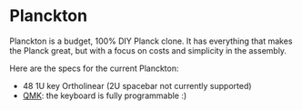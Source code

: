 # Planckton

Planckton is a budget, 100% DIY Planck clone. It has everything that makes the Planck great, but with a focus on costs and simplicity in the assembly.

Here are the specs for the current Planckton: 
* 48 1U key Ortholinear (2U spacebar not currently supported)
* [QMK](https://github.com/qmk/qmk_firmware): the keyboard is fully programmable :)
